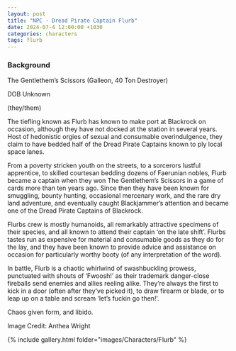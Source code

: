 ```yaml
---
layout: post
title: "NPC - Dread Pirate Captain Flurb"
date: 2024-07-4 12:00:00 +1030
categories: characters
tags: flurb
---
```

### Background
The Gentlethem’s Scissors (Galleon, 40 Ton Destroyer)

DOB Unknown

(they/them)



The tiefling known as Flurb has known to make port at Blackrock on occasion, although they have not docked at the station in several years. Host of hedonistic orgies of sexual and consumable overindulgence, they claim to have bedded half of the Dread Pirate Captains known to ply local space lanes.

From a poverty stricken youth on the streets, to a sorcerors lustful apprentice, to skilled courtesan bedding dozens of Faerunian nobles, Flurb became a captain when they won The Gentlethem’s Scissors in a game of cards more than ten years ago. Since then they have been known for smuggling, bounty hunting, occasional mercenary work, and the rare dry land adventure, and eventually caught Blackjammer’s attention and became one of the Dread Pirate Captains of Blackrock.

Flurbs crew is mostly humanoids, all remarkably attractive specimens of their species, and all known to attend their captain ‘on the late shift’. Flurbs tastes run as expensive for material and consumable goods as they do for the lay, and they have been known to provide advice and assistance on occasion for particularly worthy booty (of any interpretation of the word).

In battle, Flurb is a chaotic whirlwind of swashbuckling prowess, punctuated with shouts of ‘Fwoosh!’ as their trademark danger-close fireballs send enemies and allies reeling alike. They’re always the first to kick in a door (often after they’ve picked it), to draw firearm or blade, or to leap up on a table and scream ‘let’s fuckin go then!’.

Chaos given form, and libido.



Image Credit: Anthea Wright

{% include gallery.html folder="images/Characters/Flurb" %}